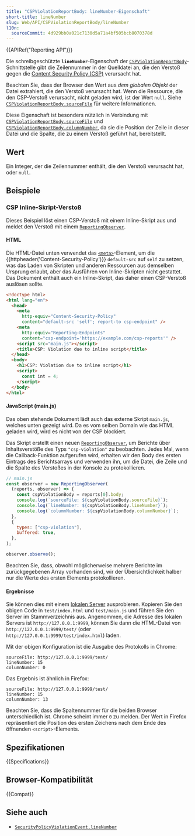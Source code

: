 ```yaml
---
title: "CSPViolationReportBody: lineNumber-Eigenschaft"
short-title: lineNumber
slug: Web/API/CSPViolationReportBody/lineNumber
l10n:
  sourceCommit: 4d929bb0a021c7130d5a71a4bf505bcb8070378d
---
```


{{APIRef("Reporting API")}}

Die schreibgeschützte **`lineNumber`**-Eigenschaft der [`CSPViolationReportBody`](/de/docs/Web/API/CSPViolationReportBody)-Schnittstelle gibt die Zeilennummer in der Quelldatei an, die den Verstoß gegen die [Content Security Policy (CSP)](/de/docs/Web/HTTP/Guides/CSP) verursacht hat.

Beachten Sie, dass der Browser den Wert aus _dem globalen Objekt_ der Datei extrahiert, die den Verstoß verursacht hat. Wenn die Ressource, die den CSP-Verstoß verursacht, nicht geladen wird, ist der Wert `null`. Siehe [`CSPViolationReportBody.sourceFile`](/de/docs/Web/API/CSPViolationReportBody/sourceFile) für weitere Informationen.

Diese Eigenschaft ist besonders nützlich in Verbindung mit [`CSPViolationReportBody.sourceFile`](/de/docs/Web/API/CSPViolationReportBody/sourceFile) und [`CSPViolationReportBody.columnNumber`](/de/docs/Web/API/CSPViolationReportBody/columnNumber), da sie die Position der Zeile in dieser Datei und die Spalte, die zu einem Verstoß geführt hat, bereitstellt.

## Wert

Ein Integer, der die Zeilennummer enthält, die den Verstoß verursacht hat, oder `null`.

## Beispiele

### CSP Inline-Skript-Verstoß

Dieses Beispiel löst einen CSP-Verstoß mit einem Inline-Skript aus und meldet den Verstoß mit einem [`ReportingObserver`](/de/docs/Web/API/ReportingObserver).

#### HTML

Die HTML-Datei unten verwendet das [`<meta>`](/de/docs/Web/HTML/Element/meta)-Element, um die {{httpheader('Content-Security-Policy')}} `default-src` auf `self` zu setzen, was das Laden von Skripten und anderen Ressourcen aus demselben Ursprung erlaubt, aber das Ausführen von Inline-Skripten nicht gestattet. Das Dokument enthält auch ein Inline-Skript, das daher einen CSP-Verstoß auslösen sollte.

```html
<!doctype html>
<html lang="en">
  <head>
    <meta
      http-equiv="Content-Security-Policy"
      content="default-src 'self'; report-to csp-endpoint" />
    <meta
      http-equiv="Reporting-Endpoints"
      content="csp-endpoint='https://example.com/csp-reports'" />
    <script src="main.js"></script>
    <title>CSP: Violation due to inline script</title>
  </head>
  <body>
    <h1>CSP: Violation due to inline script</h1>
    <script>
      const int = 4;
    </script>
  </body>
</html>
```

#### JavaScript (main.js)

Das oben stehende Dokument lädt auch das externe Skript `main.js`, welches unten gezeigt wird. Da es vom selben Domain wie das HTML geladen wird, wird es nicht von der CSP blockiert.

Das Skript erstellt einen neuen [`ReportingObserver`](/de/docs/Web/API/ReportingObserver), um Berichte über Inhaltsverstöße des Typs `"csp-violation"` zu beobachten. Jedes Mal, wenn die Callback-Funktion aufgerufen wird, erhalten wir den Body des ersten Eintrags des Berichtsarrays und verwenden ihn, um die Datei, die Zeile und die Spalte des Verstoßes in der Konsole zu protokollieren.

```js
// main.js
const observer = new ReportingObserver(
  (reports, observer) => {
    const cspViolationBody = reports[0].body;
    console.log(`sourceFile: ${cspViolationBody.sourceFile}`);
    console.log(`lineNumber: ${cspViolationBody.lineNumber}`);
    console.log(`columnNumber: ${cspViolationBody.columnNumber}`);
  },
  {
    types: ["csp-violation"],
    buffered: true,
  },
);

observer.observe();
```

Beachten Sie, dass, obwohl möglicherweise mehrere Berichte im zurückgegebenen Array vorhanden sind, wir der Übersichtlichkeit halber nur die Werte des ersten Elements protokollieren.

#### Ergebnisse

Sie können dies mit einem [lokalen Server](/de/docs/Learn_web_development/Howto/Tools_and_setup/set_up_a_local_testing_server) ausprobieren. Kopieren Sie den obigen Code in `test/index.html` und `test/main.js` und führen Sie den Server im Stammverzeichnis aus. Angenommen, die Adresse des lokalen Servers ist `http://127.0.0.1:9999`, können Sie dann die HTML-Datei von `http://127.0.0.1:9999/test/` (oder `http://127.0.0.1:9999/test/index.html`) laden.

Mit der obigen Konfiguration ist die Ausgabe des Protokolls in Chrome:

```plain
sourceFile: http://127.0.0.1:9999/test/
lineNumber: 15
columnNumber: 0
```

Das Ergebnis ist ähnlich in Firefox:

```plain
sourceFile: http://127.0.0.1:9999/test/
lineNumber: 15
columnNumber: 13
```

Beachten Sie, dass die Spaltennummer für die beiden Browser unterschiedlich ist. Chrome scheint immer `0` zu melden. Der Wert in Firefox repräsentiert die Position des ersten Zeichens nach dem Ende des öffnenden `<script>`-Elements.

## Spezifikationen

{{Specifications}}

## Browser-Kompatibilität

{{Compat}}

## Siehe auch

- [`SecurityPolicyViolationEvent.lineNumber`](/de/docs/Web/API/SecurityPolicyViolationEvent/lineNumber)
